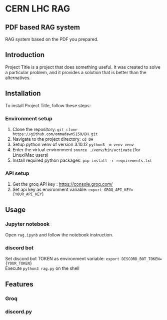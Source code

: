 # CERN LHC RAG

## PDF based RAG system

RAG system based on the PDF you prepared.  

## Introduction

Project Title is a project that does something useful. It was created to solve a particular problem, and it provides a solution that is better than the alternatives.

## Installation

To install Project Title, follow these steps:

### Environment setup

1. Clone the repository: `git clone https://github.com/ommadawn5150/DH.git`
2. Navigate to the project directory: `cd DH`
3. Setup python venv of version 3.10.12 `python3 -m venv venv`
4. Enter the virtual environment `source ./venv/bin/activate` (for Linux/Mac users)
5. Install required python packages: `pip install -r requirements.txt`

### API setup

1. Get the groq API key : https://console.groq.com/
2. Set api key as environment variable: `export GROQ_API_KEY={YOUR_API_KEY}`

## Usage

### Jupyter notebook
Open `rag.ipynb` and follow the notebook instruction.  

### discord bot
Set discord bot TOKEN as environment variable: `export DISCORD_BOT_TOKEN={YOUR_TOKEN}`  
Execute `python3 rag.py` on the shell

## Features

### Groq 

### discord.py